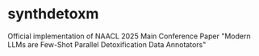 # synthdetoxm
Official implementation of NAACL 2025 Main Conference Paper "Modern LLMs are Few-Shot Parallel Detoxification Data Annotators"


